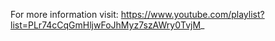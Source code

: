 For more information visit: https://www.youtube.com/playlist?list=PLr74cCqGmHljwFoJhMyz7szAWry0TvjM_
